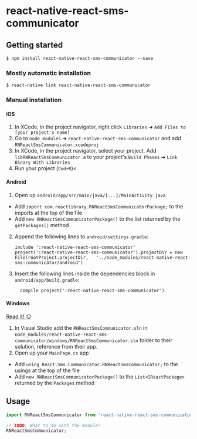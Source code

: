 
# react-native-react-sms-communicator

## Getting started

`$ npm install react-native-react-sms-communicator --save`

### Mostly automatic installation

`$ react-native link react-native-react-sms-communicator`

### Manual installation


#### iOS

1. In XCode, in the project navigator, right click `Libraries` ➜ `Add Files to [your project's name]`
2. Go to `node_modules` ➜ `react-native-react-sms-communicator` and add `RNReactSmsCommunicator.xcodeproj`
3. In XCode, in the project navigator, select your project. Add `libRNReactSmsCommunicator.a` to your project's `Build Phases` ➜ `Link Binary With Libraries`
4. Run your project (`Cmd+R`)<

#### Android

1. Open up `android/app/src/main/java/[...]/MainActivity.java`
  - Add `import com.reactlibrary.RNReactSmsCommunicatorPackage;` to the imports at the top of the file
  - Add `new RNReactSmsCommunicatorPackage()` to the list returned by the `getPackages()` method
2. Append the following lines to `android/settings.gradle`:
  	```
  	include ':react-native-react-sms-communicator'
  	project(':react-native-react-sms-communicator').projectDir = new File(rootProject.projectDir, 	'../node_modules/react-native-react-sms-communicator/android')
  	```
3. Insert the following lines inside the dependencies block in `android/app/build.gradle`:
  	```
      compile project(':react-native-react-sms-communicator')
  	```

#### Windows
[Read it! :D](https://github.com/ReactWindows/react-native)

1. In Visual Studio add the `RNReactSmsCommunicator.sln` in `node_modules/react-native-react-sms-communicator/windows/RNReactSmsCommunicator.sln` folder to their solution, reference from their app.
2. Open up your `MainPage.cs` app
  - Add `using React.Sms.Communicator.RNReactSmsCommunicator;` to the usings at the top of the file
  - Add `new RNReactSmsCommunicatorPackage()` to the `List<IReactPackage>` returned by the `Packages` method


## Usage
```javascript
import RNReactSmsCommunicator from 'react-native-react-sms-communicator';

// TODO: What to do with the module?
RNReactSmsCommunicator;
```
  